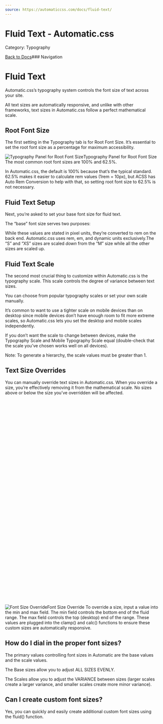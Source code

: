 ```yaml
---
source: https://automaticcss.com/docs/fluid-text/
---
```


# Fluid Text - Automatic.css

Category: Typography

[Back to Docs](https://automaticcss.com/docs)### Navigation

# Fluid Text

Automatic.css’s typography system controls the font size of text across your site.

All text sizes are automatically responsive, and unlike with other frameworks, text sizes in Automatic.css follow a perfect mathematical scale.

## Root Font Size

The first setting in the Typography tab is for Root Font Size. It’s essential to set the root font size as a percentage for maximum accessibility.

![Typography Panel for Root Font Size](https://automaticcss.com/wp-content/uploads/CleanShot-2024-10-20-at-10.52.55@2x-952x1024.jpg)Typography Panel for Root Font Size
The most common root font sizes are 100% and 62.5%.

In Automatic.css, the default is 100% because that’s the typical standard. 62.5% makes it easier to calculate rem values (1rem = 10px), but ACSS has Auto Rem Conversion to help with that, so setting root font size to 62.5% is not necessary.

## Fluid Text Setup

Next, you’re asked to set your base font size for fluid text.

The “base” font size serves two purposes:

While these values are stated in pixel units, they’re converted to rem on the back end. Automatic.css uses rem, em, and dynamic units exclusively.The “S” and “XS” sizes are scaled *down* from the “M” size while all the other sizes are scaled up.

## Fluid Text Scale

The second most crucial thing to customize within Automatic.css is the typography scale. This scale controls the degree of variance between text sizes.

You can choose from popular typography scales or set your own scale manually.

It’s common to want to use a tighter scale on mobile devices than on desktop since mobile devices don’t have enough room to fit more extreme scales, so Automatic.css lets you set the desktop and mobile scales independently.

If you don’t want the scale to change between devices, make the Typography Scale and Mobile Typography Scale equal (double-check that the scale you’ve chosen works well on all devices).

Note: To generate a hierarchy, the scale values must be greater than 1.

## Text Size Overrides

You can manually override text sizes in Automatic.css. When you override a size, you’re effectively removing it from the mathematical scale. No sizes above or below the size you’ve overridden will be affected.

![Font Size Override](data:image/svg+xml,%3Csvg%20xmlns='http://www.w3.org/2000/svg'%20width='769'%20height='1024'%20viewBox='0%200%20769%201024'%3E%3C/svg%3E)![Font Size Override](https://automaticcss.com/wp-content/uploads/CleanShot-2024-10-20-at-10.57.40@2x-769x1024.jpg)Font Size Override
To override a size, input a value into the min and max field. The min field controls the bottom end of the fluid range. The max field controls the top (desktop) end of the range. These values are plugged into the clamp() and calc() functions to ensure these custom sizes are automatically responsive.

## How do I dial in the proper font sizes?

The primary values controlling font sizes in Automatic are the base values and the scale values.

The Base sizes allow you to adjust ALL SIZES EVENLY.

The Scales allow you to adjust the VARIANCE between sizes (larger scales create a larger variance, and smaller scales create more minor variance).

## Can I create custom font sizes?

Yes, you can quickly and easily create additional custom font sizes using the fluid() function.


